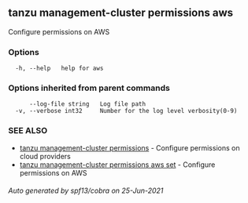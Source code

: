 ## tanzu management-cluster permissions aws

Configure permissions on AWS

### Options

```
  -h, --help   help for aws
```

### Options inherited from parent commands

```
      --log-file string   Log file path
  -v, --verbose int32     Number for the log level verbosity(0-9)
```

### SEE ALSO

* [tanzu management-cluster permissions](tanzu_management-cluster_permissions.md)	 - Configure permissions on cloud providers
* [tanzu management-cluster permissions aws set](tanzu_management-cluster_permissions_aws_set.md)	 - Configure permissions on AWS

###### Auto generated by spf13/cobra on 25-Jun-2021
